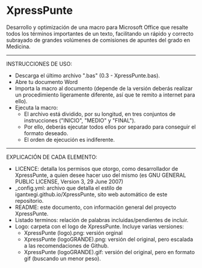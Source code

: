 # XpressPunte
Desarrollo y optimización de una macro para Microsoft Office que resalte todos los términos importantes de un texto, facilitando un rápido y correcto subrayado de grandes volúmenes de comisiones de apuntes del grado en Medicina.

- - - - - - - - - - - - - - - - - - - - - - - - - - - - - - - - - - - - - - - - - - - - - - - - - - - - - - - - - - - - - - - - - - 

INSTRUCCIONES DE USO:
  - Descarga el último archivo ".bas" (0.3 - XpressPunte.bas).
  - Abre tu documento Word
  - Importa la macro al documento (depende de la versión deberás realizar un procedimiento ligeramente diferente, así que te remito a internet para ello).
  - Ejecuta la macro:
    - El archivo está dividido, por su longitud, en tres conjuntos de instrucciones ("INICIO", "MEDIO" y "FINAL").
    - Por ello, deberás ejecutar todos ellos por separado para conseguir el formato deseado.
    - El orden de ejecución es indiferente.

- - - - - - - - - - - - - - - - - - - - - - - - - - - - - - - - - - - - - - - - - - - - - - - - - - - - - - - - - - - - - - - - - - 

EXPLICACIÓN DE CADA ELEMENTO:
  - LICENCE: detalla los permisos que otorgo, como desarrollador de XpressPunte, a quien desee hacer uso del mismo (es GNU GENERAL PUBLIC LICENSE, Version 3, 29 June 2007)
  - _config.yml: archivo que detalla el estilo de igantxegi.github.io/XpressPunte, sito web automático de este repositorio.
  - README: este documento, con información general del proyecto XpressPunte.
  - Listado terminos: relación de palabras incluidas/pendientes de incluir.
  - Logo: carpeta con el logo de XpressPunte. Incluye varias versiones:
    - XpressPunte (logo).png: versión orginal
    - XpressPunte (logoGRANDE).png: versión del original, pero escalada a las recomendaciones de Github.
    - XpressPunte (logoGRANDE).gif: versión del original, pero en formato gif (buscando un menor peso).
